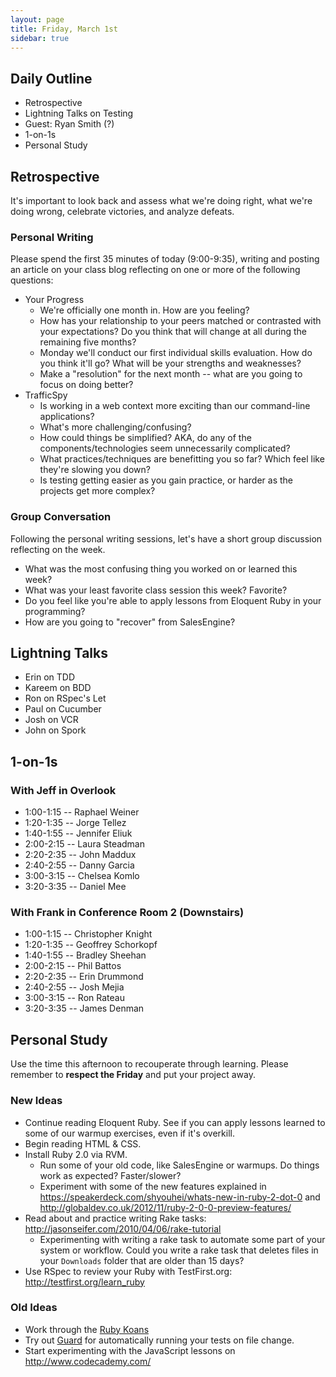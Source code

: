 ```yaml
---
layout: page
title: Friday, March 1st
sidebar: true
---
```


## Daily Outline

* Retrospective
* Lightning Talks on Testing
* Guest: Ryan Smith (?)
* 1-on-1s
* Personal Study

## Retrospective

It's important to look back and assess what we're doing right, what we're doing wrong, celebrate victories, and analyze defeats.

### Personal Writing

Please spend the first 35 minutes of today (9:00-9:35), writing and posting an article on your class blog reflecting on one or more of the following questions:

* Your Progress
  * We're officially one month in. How are you feeling?
  * How has your relationship to your peers matched or contrasted with your expectations? Do you think that will change at all during the remaining five months?
  * Monday we'll conduct our first individual skills evaluation. How do you think it'll go? What will be your strengths and weaknesses?
  * Make a "resolution" for the next month -- what are you going to focus on doing better?
* TrafficSpy
  * Is working in a web context more exciting than our command-line applications?
  * What's more challenging/confusing?
  * How could things be simplified? AKA, do any of the components/technologies seem unnecessarily complicated?
  * What practices/techniques are benefitting you so far? Which feel like they're slowing you down?
  * Is testing getting easier as you gain practice, or harder as the projects get more complex?

### Group Conversation

Following the personal writing sessions, let's have a short group discussion reflecting on the week.

* What was the most confusing thing you worked on or learned this week?
* What was your least favorite class session this week? Favorite?
* Do you feel like you're able to apply lessons from Eloquent Ruby in your programming?
* How are you going to "recover" from SalesEngine?

## Lightning Talks

* Erin on TDD
* Kareem on BDD
* Ron on RSpec's Let
* Paul on Cucumber
* Josh on VCR
* John on Spork

## 1-on-1s

### With Jeff in Overlook

* 1:00-1:15 -- Raphael Weiner
* 1:20-1:35 -- Jorge Tellez
* 1:40-1:55 -- Jennifer Eliuk
* 2:00-2:15 -- Laura Steadman
* 2:20-2:35 -- John Maddux
* 2:40-2:55 -- Danny Garcia
* 3:00-3:15 -- Chelsea Komlo
* 3:20-3:35 -- Daniel Mee

### With Frank in Conference Room 2 (Downstairs)

* 1:00-1:15 -- Christopher Knight
* 1:20-1:35 -- Geoffrey Schorkopf 
* 1:40-1:55 -- Bradley Sheehan
* 2:00-2:15 -- Phil Battos
* 2:20-2:35 -- Erin Drummond
* 2:40-2:55 -- Josh Mejia
* 3:00-3:15 -- Ron Rateau
* 3:20-3:35 -- James Denman

## Personal Study

Use the time this afternoon to recouperate through learning. Please remember to **respect the Friday** and put your project away.

### New Ideas

* Continue reading Eloquent Ruby. See if you can apply lessons learned to some of our warmup exercises, even if it's overkill.
* Begin reading HTML & CSS.
* Install Ruby 2.0 via RVM. 
  * Run some of your old code, like SalesEngine or warmups. Do things work as expected? Faster/slower?
  * Experiment with some of the new features explained in https://speakerdeck.com/shyouhei/whats-new-in-ruby-2-dot-0 and http://globaldev.co.uk/2012/11/ruby-2-0-0-preview-features/
* Read about and practice writing Rake tasks: http://jasonseifer.com/2010/04/06/rake-tutorial
  * Experimenting with writing a rake task to automate some part of your system or workflow. Could you write a rake task that deletes files in your `Downloads` folder that are older than 15 days?
* Use RSpec to review your Ruby with TestFirst.org: http://testfirst.org/learn_ruby

### Old Ideas

* Work through the [Ruby Koans](http://rubykoans.com/)
* Try out [Guard](https://github.com/guard/guard) for automatically running your tests on file change.
* Start experimenting with the JavaScript lessons on http://www.codecademy.com/
